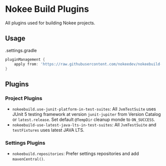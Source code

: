 # Nokee Build Plugins

All plugins used for building Nokee projects.

## Usage

.settings.gradle
```groovy
pluginManagement {
	apply from: 'https://raw.githubusercontent.com/nokeedev/nokeebuild-plugins/refs/heads/main/init.gradle'
}
```

## Plugins

### Project Plugins

- `nokeebuild.use-junit-platform-in-test-suites`: All `JvmTestSuite` uses JUnit 5 testing framework at version `junit-jupiter` from Version Catalog or `latest.release`.
Set default `@TempDir` cleanup monde to `ON_SUCCESS`.
- `nokeebuild-use-latest-java-lts-in-test-suites`: All `JvmTestSuite` and `testFixtures` uses latest JAVA LTS.

### Settings Plugins

- `nokeebuild.repositories`: Prefer settings repositories and add `mavenCentral()`.
